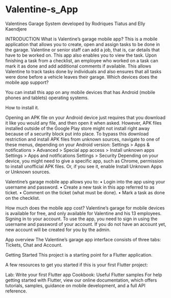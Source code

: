 # Valentine-s_App

Valentines Garage System developed by Rodriques Tiatus and Elly Kaendjere

INTRODUCTION
What is Valentine’s garage mobile app?
This is a mobile application that allows you to create, open and assign tasks to be done in the garage. Valentine or senior staff can add a job, that is, car details that have to be worked on. This app also enables you to view the task. Upon finishing a task from a checklist, an employee who worked on a task can mark it as done and add additional comments if available. This allows Valentine to track tasks done by individuals and also ensures that all tasks were done before a vehicle leaves their garage.
Which devices does the mobile app support?

You can install this app on any mobile devices that has Android (mobile phones and tablets) operating systems.

How to install it.

Opening an APK file on your Android device just requires that you download it like you would any file, and then open it when asked. However, APK files installed outside of the Google Play store might not install right away because of a security block put into place.
To bypass this download restriction and install APK files from unknown sources, navigate to one of these menus, depending on your Android version:
Settings > Apps & notifications > Advanced > Special app access > Install unknown apps
Settings > Apps and notifications
Settings > Security
Depending on your device, you might need to give a specific app, such as Chrome, permission to install unofficial APK files. Or, if you see it, enable Install Unknown Apps or Unknown sources.

Valentine’s garage mobile app allows you to:
•	Login into the app using your username and password.
•	Create a new task in this app referred to as ticket.
•	Comment on the ticket (what must be done).
•	Mark a task as done on the checklist.


How much does the mobile app cost?
 Valentine’s garage for mobile devices is available for free, and only available for Valentine and his 13 employees.
Signing in to your account.
To use the app, you need to sign in using the username and password of your account. If you do not have an account yet, new account will be created for you by the admin.
 
App overview
The Valentine’s garage app interface consists of three tabs: Tickets, Chat and Account.
 


Getting Started
This project is a starting point for a Flutter application.

A few resources to get you started if this is your first Flutter project:

Lab: Write your first Flutter app
Cookbook: Useful Flutter samples
For help getting started with Flutter, view our online documentation, which offers tutorials, samples, guidance on mobile development, and a full API reference.
